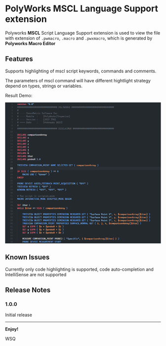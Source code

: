 # PolyWorks MSCL Language Support extension

Polyworks **MSCL** Script Language Support extension is used to view the file with extension of `.pwmacro`, `.macro` and `.pwxmacro`, which is generated by **Polyworks Macro Editor**

## Features
 
Supports highlighting of mscl script keywords, commands and comments.

The parameters of mscl command will have different hightlight strategy depend on types, strings or variables.

Result Demo:

![demo](https://raw.githubusercontent.com/Sanlo/mscl/master/images/demo-1.png)


## Known Issues

Currently only code highlighting is supported, code auto-completion and IntelliSense are not supported

## Release Notes

### 1.0.0

Initial release

---

**Enjoy!**

WSQ
